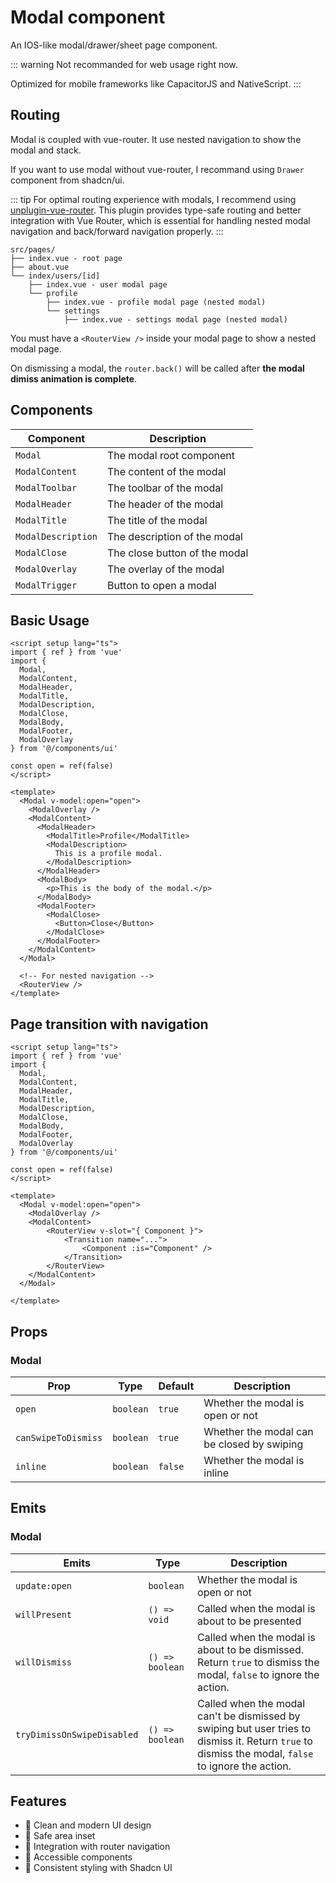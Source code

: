 # Modal component

An IOS-like modal/drawer/sheet page component.

::: warning
Not recommanded for web usage right now.

Optimized for mobile frameworks like CapacitorJS and NativeScript.
:::

## Routing
Modal is coupled with vue-router. It use nested navigation to show the modal and stack.

If you want to use modal without vue-router, I recommand using `Drawer` component from shadcn/ui.

::: tip
For optimal routing experience with modals, I recommend using [unplugin-vue-router](https://github.com/posva/unplugin-vue-router). This plugin provides type-safe routing and better integration with Vue Router, which is essential for handling nested modal navigation and back/forward navigation properly.
:::

``` text
src/pages/
├── index.vue - root page
├── about.vue
└── index/users/[id]
    ├── index.vue - user modal page
    └── profile
        ├── index.vue - profile modal page (nested modal)
        └── settings
            ├── index.vue - settings modal page (nested modal)
```

You must have a `<RouterView />` inside your modal page to show a nested modal page.

On dismissing a modal, the `router.back()` will be called after **the modal dimiss animation is complete**.

## Components

| Component | Description |
| ---- | ---- |
| `Modal` | The modal root component |
| `ModalContent` | The content of the modal |
| `ModalToolbar` | The toolbar of the modal |
| `ModalHeader` | The header of the modal |
| `ModalTitle` | The title of the modal |
| `ModalDescription` | The description of the modal |
| `ModalClose` | The close button of the modal |
| `ModalOverlay` | The overlay of the modal |
| `ModalTrigger` | Button to open a modal |

## Basic Usage

```vue
<script setup lang="ts">
import { ref } from 'vue'
import {
  Modal,
  ModalContent,
  ModalHeader,
  ModalTitle,
  ModalDescription,
  ModalClose,
  ModalBody,
  ModalFooter,
  ModalOverlay
} from '@/components/ui'

const open = ref(false)
</script>

<template>
  <Modal v-model:open="open">
    <ModalOverlay />
    <ModalContent>
      <ModalHeader>
        <ModalTitle>Profile</ModalTitle>
        <ModalDescription>
          This is a profile modal.
        </ModalDescription>
      </ModalHeader>
      <ModalBody>
        <p>This is the body of the modal.</p>
      </ModalBody>
      <ModalFooter>
        <ModalClose>
          <Button>Close</Button>
        </ModalClose>
      </ModalFooter>
    </ModalContent>
  </Modal>

  <!-- For nested navigation -->
  <RouterView />
</template>
```

## Page transition with navigation

```vue
<script setup lang="ts">
import { ref } from 'vue'
import {
  Modal,
  ModalContent,
  ModalHeader,
  ModalTitle,
  ModalDescription,
  ModalClose,
  ModalBody,
  ModalFooter,
  ModalOverlay
} from '@/components/ui'

const open = ref(false)
</script>

<template>
  <Modal v-model:open="open">
    <ModalOverlay />
    <ModalContent>
        <RouterView v-slot="{ Component }">
            <Transition name="...">
                <Component :is="Component" />
            </Transition>
        </RouterView>
    </ModalContent>
  </Modal>

</template>
```


## Props

### Modal

| Prop | Type | Default | Description |
| ---- | ---- | ------- | ----------- |
| `open` | `boolean` | `true` | Whether the modal is open or not |
| `canSwipeToDismiss` | `boolean` | `true` | Whether the modal can be closed by swiping |
| `inline` | `boolean` | `false` | Whether the modal is inline |

## Emits

### Modal

| Emits | Type | Description |
| ---- | ---- | ----------- |
| `update:open` | `boolean` | Whether the modal is open or not |
| `willPresent` | `() => void` | Called when the modal is about to be presented |
| `willDismiss` | `() => boolean` | Called when the modal is about to be dismissed. Return `true` to dismiss the modal, `false` to ignore the action. |
| `tryDimissOnSwipeDisabled` | `() => boolean` | Called when the modal can't be dismissed by swiping but user tries to dismiss it. Return `true` to dismiss the modal, `false` to ignore the action. |

## Features

- 🎨 Clean and modern UI design
- 📱 Safe area inset
- 🔄 Integration with router navigation
- 🎯 Accessible components
- 🎨 Consistent styling with Shadcn UI